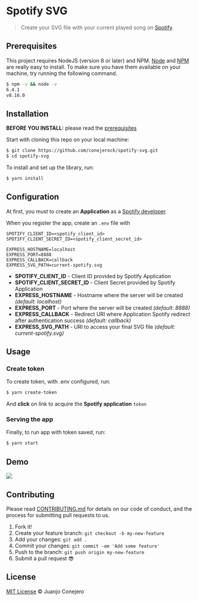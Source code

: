 # Spotify SVG

> Create your SVG file with your current played song on [Spotify](https://spotify.com).

## Prerequisites

This project requires NodeJS (version 8 or later) and NPM.
[Node](http://nodejs.org/) and [NPM](https://npmjs.org/) are really easy to install.
To make sure you have them available on your machine,
try running the following command.

```sh
$ npm -v && node -v
6.4.1
v8.16.0
```

## Installation

**BEFORE YOU INSTALL:** please read the [prerequisites](#prerequisites)

Start with cloning this repo on your local machine:

```sh
$ git clone https://github.com/conejerock/spotify-svg.git
$ cd spotify-svg
```

To install and set up the library, run:

```sh
$ yarn install
```

## Configuration

At first, you must to create an **Application** as a [Spotify developer](https://developer.spotify.com/dashboard/applications).

When you register the app, create an `.env` file with

```dotenv
SPOTIFY_CLIENT_ID=<spotify_client_id>
SPOTIFY_CLIENT_SECRET_ID=<spotify_client_secret_id>

EXPRESS_HOSTNAME=localhost 
EXPRESS_PORT=8888 
EXPRESS_CALLBACK=callback 
EXPRESS_SVG_PATH=current-spotify.svg 
```

* **SPOTIFY_CLIENT_ID** - Client ID provided by Spotify Application
* **SPOTIFY_CLIENT_SECRET_ID** - Client Secret provided by Spotify Application
* **EXPRESS_HOSTNAME** - Hostname where the server will be created *(default: localhost)*
* **EXPRESS_PORT** - Port where the server will be created *(default: 8888)*
* **EXPRESS_CALLBACK** - Redirect URI where Application Spotify redirect after authentication success *(default: callback)*
* **EXPRESS_SVG_PATH** - URI to access your final SVG file *(default: current-spotify.svg)*

## Usage
### Create token
To create token, with .env configured, run:
```sh
$ yarn create-token
```
And **click** on link to acquire the **Spotify application** `token`

### Serving the app
Finally, to run app with token saved, run:

```sh
$ yarn start
```

## Demo
![](http://spotify-svg.juanjoconejero.com/current-spotify.svg)


## Contributing

Please read [CONTRIBUTING.md](https://github.com/github/docs/blob/main/CONTRIBUTING.md) for details on our code of conduct, and the process for submitting pull requests to us.

1.  Fork it!
2.  Create your feature branch: `git checkout -b my-new-feature`
3.  Add your changes: `git add .`
4.  Commit your changes: `git commit -am 'Add some feature'`
5.  Push to the branch: `git push origin my-new-feature`
6.  Submit a pull request :sunglasses:


## License

[MIT License](https://github.com/conejerock/spotify-svg/blob/main/LICENSE) © Juanjo Conejero
